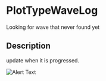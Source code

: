 # PlotTypeWaveLog

Looking for wave that never found yet

## Description

update when it is progressed.

![Alert Text](/GIF/Gif1.gif)



